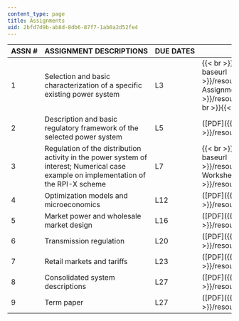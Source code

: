 ```yaml
---
content_type: page
title: Assignments
uid: 2bfd7d9b-ab8d-8db6-87f7-1ab0a2d52fe4
---
```


| ASSN # | ASSIGNMENT DESCRIPTIONS | DUE DATES | FILES |
| --- | --- | --- | --- |
| 1 | Selection and basic characterization of a specific existing power system | L3 |  {{< br >}}{{< br >}} Resources ([PDF]({{< baseurl >}}/resources/mitesd_934s10_resources)) Assignment ([PDF]({{< baseurl >}}/resources/mitesd_934s10_hw01)) {{< br >}}{{< br >}}  |
| 2 | Description and basic regulatory framework of the selected power system | L5 | ([PDF]({{< baseurl >}}/resources/mitesd_934s10_hw02)) |
| 3 | Regulation of the distribution activity in the power system of interest; Numerical case example on implementation of the RPI-X scheme | L7 |  {{< br >}}{{< br >}} Assignment ([PDF]({{< baseurl >}}/resources/mitesd_934s10_hw03)) Worksheet ([XLS]({{< baseurl >}}/resources/hw03)) {{< br >}}{{< br >}}  |
| 4 | Optimization models and microeconomics | L12 | ([PDF]({{< baseurl >}}/resources/mitesd_934s10_hw04)) |
| 5 | Market power and wholesale market design | L16 | ([PDF]({{< baseurl >}}/resources/mitesd_934s10_hw05)) |
| 6 | Transmission regulation | L20 | ([PDF]({{< baseurl >}}/resources/mitesd_934s10_hw06)) |
| 7 | Retail markets and tariffs | L23 | ([PDF]({{< baseurl >}}/resources/mitesd_934s10_hw07)) |
| 8 | Consolidated system descriptions | L27 | ([PDF]({{< baseurl >}}/resources/mitesd_934s10_hw08)) |
| 9 | Term paper | L27 | ([PDF]({{< baseurl >}}/resources/mitesd_934s10_hw09))